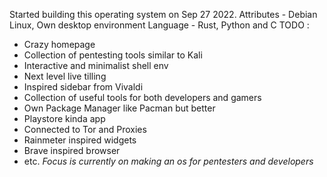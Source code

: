 Started building this operating system on Sep 27 2022.
Attributes - Debian Linux, Own desktop environment
Language - Rust, Python and C
TODO :
- Crazy homepage
- Collection of pentesting tools similar to Kali
- Interactive and minimalist shell env
- Next level live tilling
- Inspired sidebar from Vivaldi
- Collection of useful tools for both developers and gamers
- Own Package Manager like Pacman but better
- Playstore kinda app
- Connected to Tor and Proxies
- Rainmeter inspired widgets
- Brave inspired browser 
- etc.
*Focus is currently on making an os for pentesters and developers* 
